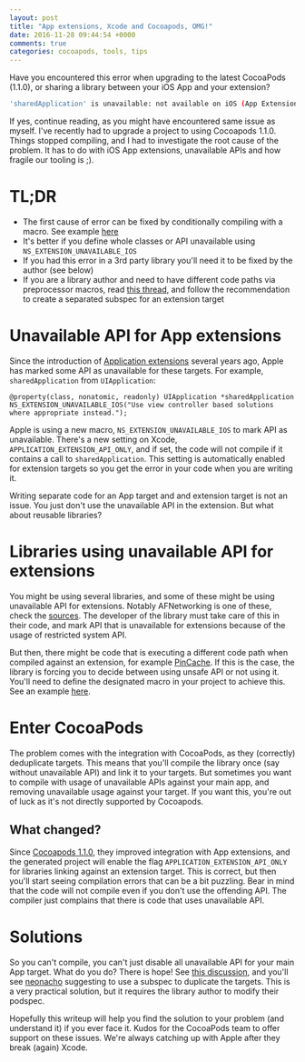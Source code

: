 ```yaml
---
layout: post
title: "App extensions, Xcode and Cocoapods, OMG!"
date: 2016-11-28 09:44:54 +0000
comments: true
categories: cocoapods, tools, tips
---
```



Have you encountered this error when upgrading to the latest CocoaPods (1.1.0), or sharing a library between your iOS App and your extension?

```bash
'sharedApplication' is unavailable: not available on iOS (App Extension) - Use view controller based solutions where appropriate instead.
```

If yes, continue reading, as you might have encountered same issue as myself. I've recently had to upgrade a project to using Cocoapods 1.1.0. Things stopped compiling, and I had to investigate the root cause of the problem. It has to do with iOS App extensions, unavailable APIs and how fragile our tooling is ;).

<!-- more -->

# TL;DR

- The first cause of error can be fixed by conditionally compiling with a macro. See example [here][example]
- It's better if you define whole classes or API unavailable using `NS_EXTENSION_UNAVAILABLE_IOS`
- If you had this error in a 3rd party library you'll need it to be fixed by the author (see below)
- If you are a library author and need to have different code paths via preprocessor macros, read [this thread](cocoapods-issue), and follow the recommendation to create a separated subspec for an extension target


# Unavailable API for App extensions

Since the introduction of [Application extensions][app-extensions] several years ago, Apple has marked some API as unavailable for these targets. For example, `sharedApplication` from `UIApplication`:

```objc
@property(class, nonatomic, readonly) UIApplication *sharedApplication NS_EXTENSION_UNAVAILABLE_IOS("Use view controller based solutions where appropriate instead.");
```

Apple is using a new macro, `NS_EXTENSION_UNAVAILABLE_IOS` to mark API as unavailable. There's a new setting on Xcode, `APPLICATION_EXTENSION_API_ONLY`, and if set, the code will not compile if it contains a call to `sharedApplication`. This setting is automatically enabled for extension targets so you get the error in your code when you are writing it.

Writing separate code for an App target and and extension target is not an issue. You just don't use the unavailable API in the extension. But what about reusable libraries?

# Libraries using unavailable API for extensions

You might be using several libraries, and some of these might be using unavailable API for extensions. Notably AFNetworking is one of these, check the [sources][afnetworking]. The developer of the library must take care of this in their code, and mark API that is unavailable for extensions because of the usage of restricted system API.

But then, there might be code that is executing a different code path when compiled against an extension, for example [PinCache][pincache]. If this is the case, the library is forcing you to decide between using unsafe API or not using it. You'll need to define the designated macro in your project to achieve this. See an example [here][example].

# Enter CocoaPods

The problem comes with the integration with CocoaPods, as they (correctly) deduplicate targets. This means that you'll compile the library once (say without unavailable API) and link it to your targets. But sometimes you want to compile with usage of unavailable APIs against your main app, and removing unavailable usage against your target. If you want this, you're out of luck as it's not directly supported by Cocoapods.

## What changed?

Since [Cocoapods 1.1.0][1.1.0], they improved integration with App extensions, and the generated project will enable the flag `APPLICATION_EXTENSION_API_ONLY` for libraries linking against an extension target. This is correct, but then you'll start seeing compilation errors that can be a bit puzzling. Bear in mind that the code will not compile even if you don't use the offending API. The compiler just complains that there is code that uses unavailable API.

# Solutions

So you can't compile, you can't just disable all unavailable API for your main App target. What do you do? There is hope! See [this discussion](cocoapods-issue), and you'll see [neonacho][neonacho] suggesting to use a subspec to duplicate the targets. This is a very practical solution, but it requires the library author to modify their podspec.

Hopefully this writeup will help you find the solution to your problem (and understand it) if you ever face it. Kudos for the CocoaPods team to offer support on these issues. We're always catching up with Apple after they break (again) Xcode.

[app-extensions]: https://developer.apple.com/library/content/documentation/General/Conceptual/ExtensibilityPG/index.html
[afnetworking]: https://github.com/AFNetworking/AFNetworking/blob/master/UIKit%2BAFNetworking/AFNetworkActivityIndicatorManager.h#L44
[pincache]: https://github.com/pinterest/PINCache/pull/72
[cocoapods-issue]: https://github.com/CocoaPods/CocoaPods/issues/5373
[neonacho]: https://twitter.com/neonacho
[example]: https://github.com/snowplow/snowplow-objc-tracker/blob/86c1049e960f72966ed61faa8824dbf1a73840f4/Snowplow/OpenIDFA.m#L48-L52
[1.1.0]: http://blog.cocoapods.org/CocoaPods-1.1.0/

